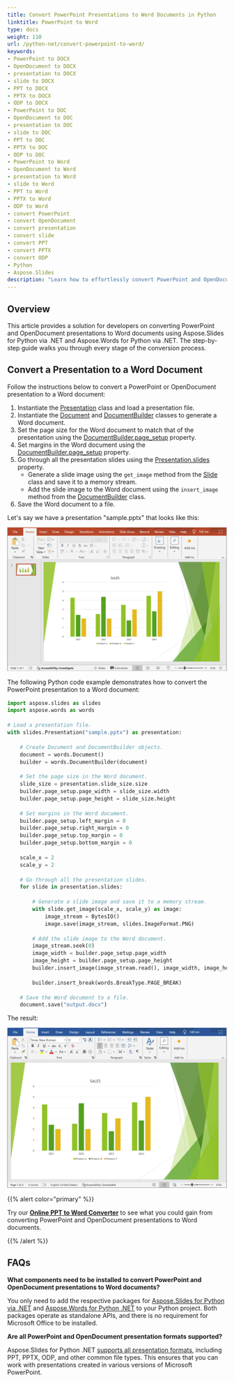 ```yaml
---
title: Convert PowerPoint Presentations to Word Documents in Python
linktitle: PowerPoint to Word
type: docs
weight: 110
url: /python-net/convert-powerpoint-to-word/
keywords:
- PowerPoint to DOCX
- OpenDocument to DOCX
- presentation to DOCX
- slide to DOCX
- PPT to DOCX
- PPTX to DOCX
- ODP to DOCX
- PowerPoint to DOC
- OpenDocument to DOC
- presentation to DOC
- slide to DOC
- PPT to DOC
- PPTX to DOC
- ODP to DOC
- PowerPoint to Word
- OpenDocument to Word
- presentation to Word
- slide to Word
- PPT to Word
- PPTX to Word
- ODP to Word
- сonvert PowerPoint
- convert OpenDocument
- convert presentation
- convert slide
- convert PPT
- convert PPTX
- convert ODP
- Python
- Aspose.Slides
description: "Learn how to effortlessly convert PowerPoint and OpenDocument presentations to Word documents using Aspose.Slides for Python via .NET. Our step-by-step guide with sample Python code provides the solution for developers looking to streamline their document workflows."
---
```


## **Overview**

This article provides a solution for developers on converting PowerPoint and OpenDocument presentations to Word documents using Aspose.Slides for Python via .NET and Aspose.Words for Python via .NET. The step-by-step guide walks you through every stage of the conversion process.

## **Convert a Presentation to a Word Document**

Follow the instructions below to convert a PowerPoint or OpenDocument presentation to a Word document:

1. Instantiate the [Presentation](https://reference.aspose.com/slides/python-net/aspose.slides/presentation/) class and load a presentation file.
2. Instantiate the [Document](https://reference.aspose.com/words/python-net/aspose.words/document/) and [DocumentBuilder](https://reference.aspose.com/words/python-net/aspose.words/documentbuilder/) classes to generate a Word document.
3. Set the page size for the Word document to match that of the presentation using the [DocumentBuilder.page_setup](https://reference.aspose.com/words/python-net/aspose.words/documentbuilder/page_setup/) property.
4. Set margins in the Word document using the [DocumentBuilder.page_setup](https://reference.aspose.com/words/python-net/aspose.words/documentbuilder/page_setup/) property.
5. Go through all the presentation slides using the [Presentation.slides](https://reference.aspose.com/slides/python-net/aspose.slides/presentation/slides/) property.
    - Generate a slide image using the `get_image` method from the [Slide](https://reference.aspose.com/slides/python-net/aspose.slides/slide/) class and save it to a memory stream.
    - Add the slide image to the Word document using the `insert_image` method from the [DocumentBuilder](https://reference.aspose.com/words/python-net/aspose.words/documentbuilder/) class.
6. Save the Word document to a file.

Let's say we have a presentation "sample.pptx" that looks like this:

![PowerPoint presentation](PowerPoint.png)

The following Python code example demonstrates how to convert the PowerPoint presentation to a Word document:

```py
import aspose.slides as slides
import aspose.words as words

# Load a presentation file.
with slides.Presentation("sample.pptx") as presentation:

    # Create Document and DocumentBuilder objects.
    document = words.Document()
    builder = words.DocumentBuilder(document)

    # Set the page size in the Word document.
    slide_size = presentation.slide_size.size
    builder.page_setup.page_width = slide_size.width
    builder.page_setup.page_height = slide_size.height

    # Set margins in the Word document.
    builder.page_setup.left_margin = 0
    builder.page_setup.right_margin = 0
    builder.page_setup.top_margin = 0
    builder.page_setup.bottom_margin = 0

    scale_x = 2
    scale_y = 2

    # Go through all the presentation slides.
    for slide in presentation.slides:

        # Generate a slide image and save it to a memory stream.
        with slide.get_image(scale_x, scale_y) as image:
            image_stream = BytesIO()
            image.save(image_stream, slides.ImageFormat.PNG)

        # Add the slide image to the Word document.
        image_stream.seek(0)
        image_width = builder.page_setup.page_width
        image_height = builder.page_setup.page_height
        builder.insert_image(image_stream.read(), image_width, image_height)

        builder.insert_break(words.BreakType.PAGE_BREAK)

    # Save the Word document to a file.
    document.save("output.docx")
```

The result:

![Word document](Word.png)

{{% alert color="primary" %}} 

Try our [**Online PPT to Word Converter**](https://products.aspose.app/slides/conversion/ppt-to-word) to see what you could gain from converting PowerPoint and OpenDocument presentations to Word documents. 

{{% /alert %}}

## **FAQs**

**What components need to be installed to convert PowerPoint and OpenDocument presentations to Word documents?**

You only need to add the respective packages for [Aspose.Slides for Python via .NET](https://pypi.org/project/Aspose.Slides/) and [Aspose.Words for Python .NET](https://pypi.org/project/aspose-words/) to your Python project. Both packages operate as standalone APIs, and there is no requirement for Microsoft Office to be installed.

**Are all PowerPoint and OpenDocument presentation formats supported?**

Aspose.Slides for Python .NET [supports all presentation formats](/slides/python-net/supported-file-formats/), including PPT, PPTX, ODP, and other common file types. This ensures that you can work with presentations created in various versions of Microsoft PowerPoint.
